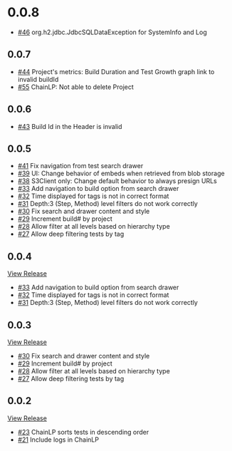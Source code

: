 # 0.0.8

* [#46](../../issues/46) org.h2.jdbc.JdbcSQLDataException for SystemInfo and Log

## 0.0.7

* [#44](../../issues/44) Project's metrics: Build Duration and Test Growth graph link to invalid buildId
* [#55](../../issues/55) ChainLP: Not able to delete Project

## 0.0.6

* [#43](../../issues/43) Build Id in the Header is invalid

## 0.0.5

* [#41](../../issues/41) Fix navigation from test search drawer
* [#39](../../issues/39) UI: Change behavior of embeds when retrieved from blob storage
* [#38](../../issues/38) S3Client only: Change default behavior to always presign URLs
* [#33](../../issues/33) Add navigation to build option from search drawer
* [#32](../../issues/32) Time displayed for tags is not in correct format
* [#31](../../issues/31) Depth:3 (Step, Method) level filters do not work correctly
* [#30](../../issues/30) Fix search and drawer content and style
* [#29](../../issues/29) Increment build# by project
* [#28](../../issues/28) Allow filter at all levels based on hierarchy type
* [#27](../../issues/27) Allow deep filtering tests by tag

## 0.0.4

[View Release](https://hub.docker.com/repository/docker/anshooarora/chaintest/tags/0.0.4/sha256-ed6ae7f24646d3a224f3f304da324082ff90cf81f5e10d61a34312cfced401d3)
* [#33](../../issues/33) Add navigation to build option from search drawer
* [#32](../../issues/32) Time displayed for tags is not in correct format
* [#31](../../issues/31) Depth:3 (Step, Method) level filters do not work correctly

## 0.0.3

[View Release](https://hub.docker.com/repository/docker/anshooarora/chaintest/tags/0.0.3/sha256-92f46e4fad319cd644376df4eee02d47311686ad3f9538c16cce4311482af6ac)

* [#30](../../issues/30) Fix search and drawer content and style
* [#29](../../issues/29) Increment build# by project
* [#28](../../issues/28) Allow filter at all levels based on hierarchy type
* [#27](../../issues/27) Allow deep filtering tests by tag

## 0.0.2

[View Release](https://hub.docker.com/repository/docker/anshooarora/chaintest/tags/0.0.2/sha256-154a591b356972659a3e6df188a682828dab11a99fbc305e3517eb6a49d4bf13)

* [#23](../../issues/23) ChainLP sorts tests in descending order
* [#21](../../issues/21) Include logs in ChainLP
